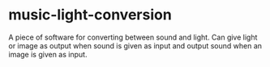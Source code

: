 # music-light-conversion
A piece of software for converting between sound and light. Can give light or image as output when sound is given as input and output sound when an image is given as input.
